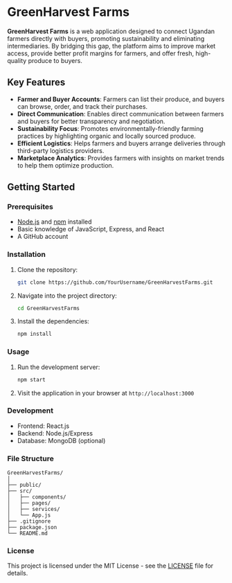 # GreenHarvest Farms

**GreenHarvest Farms** is a web application designed to connect Ugandan farmers directly with buyers, promoting sustainability and eliminating intermediaries. By bridging this gap, the platform aims to improve market access, provide better profit margins for farmers, and offer fresh, high-quality produce to buyers.

## Key Features

- **Farmer and Buyer Accounts**: Farmers can list their produce, and buyers can browse, order, and track their purchases.
- **Direct Communication**: Enables direct communication between farmers and buyers for better transparency and negotiation.
- **Sustainability Focus**: Promotes environmentally-friendly farming practices by highlighting organic and locally sourced produce.
- **Efficient Logistics**: Helps farmers and buyers arrange deliveries through third-party logistics providers.
- **Marketplace Analytics**: Provides farmers with insights on market trends to help them optimize production.

## Getting Started

### Prerequisites
- [Node.js](https://nodejs.org/) and [npm](https://www.npmjs.com/) installed
- Basic knowledge of JavaScript, Express, and React
- A GitHub account

### Installation

1. Clone the repository:
   ```bash
   git clone https://github.com/YourUsername/GreenHarvestFarms.git
   ```
2. Navigate into the project directory:
   ```bash
   cd GreenHarvestFarms
   ```
3. Install the dependencies:
   ```bash
   npm install
   ```

### Usage

1. Run the development server:
   ```bash
   npm start
   ```
2. Visit the application in your browser at `http://localhost:3000`

### Development

- Frontend: React.js
- Backend: Node.js/Express
- Database: MongoDB (optional)
  
### File Structure

```
GreenHarvestFarms/
│
├── public/
├── src/
│   ├── components/
│   ├── pages/
│   ├── services/
│   └── App.js
├── .gitignore
├── package.json
└── README.md
```

### License
This project is licensed under the MIT License - see the [LICENSE](LICENSE) file for details.